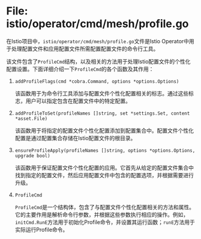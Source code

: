# File: istio/operator/cmd/mesh/profile.go

在Istio项目中，`istio/operator/cmd/mesh/profile.go`文件是Istio Operator中用于处理配置文件和应用配置文件所需配置配置文件的命令行工具。

该文件包含了`ProfileCmd`结构，以及相关的方法用于处理Istio配置文件的个性化配置设置。下面详细介绍一下`ProfileCmd`的各个函数及其作用：

1. `addProfileFlags(cmd *cobra.Command, options *options.Options)`

   该函数用于为命令行工具添加与配置文件个性化配置相关的标志。通过这些标志，用户可以指定包含在配置文件中的特定配置。

2. `addProfileToSet(profileNames []string, set *settings.Set, content *asset.File)`

   该函数用于将指定的配置文件个性化配置添加到配置集合中。配置文件个性化配置是通过配置集合存储在Istio配置文件的根目录。

3. `ensureProfileApply(profileNames []string, options *options.Options, upgrade bool)`

   该函数用于保证配置文件个性化配置的应用。它首先从给定的配置文件集合中找到指定的配置文件，然后应用配置文件中包含的配置选项，并根据需要进行升级。

4. `ProfileCmd`

   `ProfileCmd`是一个结构体，包含了与配置文件个性化配置相关的方法和属性。它的主要作用是解析命令行参数，并根据这些参数执行相应的操作。例如，`initCmd.RunE`方法用于初始化Profile命令，并设置其运行函数；`runE`方法用于实际运行Profile命令。

